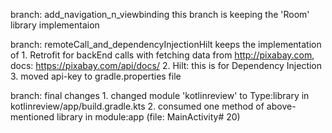 branch: add_navigation_n_viewbinding 
this branch is keeping the 'Room' library implementaion

branch: remoteCall_and_dependencyInjectionHilt
        keeps the implementation of
        1. Retrofit for backEnd calls
           with fetching data from http://pixabay.com, docs: https://pixabay.com/api/docs/
        2. Hilt: this is for Dependency Injection
        3. moved api-key to gradle.properties file 

branch: final changes
       1. changed module 'kotlinreview' to Type:library in kotlinreview/app/build.gradle.kts
       2. consumed one method of above-mentioned library in module:app (file: MainActivity# 20)